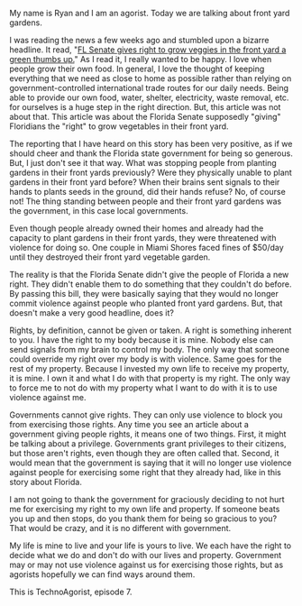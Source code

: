 My name is Ryan and I am an agorist. Today we are talking about front yard gardens.

I was reading the news a few weeks ago and stumbled upon a bizarre headline. It read, "[FL Senate gives right to grow veggies in the front yard a green thumbs up.](https://www.miamiherald.com/news/politics-government/state-politics/article228219329.html)" As I read it, I really wanted to be happy. I love when people grow their own food. In general, I love the thought of keeping everything that we need as close to home as possible rather than relying on government-controlled international trade routes for our daily needs. Being able to provide our own food, water, shelter, electricity, waste removal, etc. for ourselves is a huge step in the right direction. But, this article was not about that. This article was about the Florida Senate supposedly "giving" Floridians the "right" to grow vegetables in their front yard.

The reporting that I have heard on this story has been very positive, as if we should cheer and thank the Florida state government for being so generous. But, I just don't see it that way. What was stopping people from planting gardens in their front yards previously? Were they physically unable to plant gardens in their front yard before? When their brains sent signals to their hands to plants seeds in the ground, did their hands refuse? No, of course not! The thing standing between people and their front yard gardens was the government, in this case local governments.

Even though people already owned their homes and already had the capacity to plant gardens in their front yards, they were threatened with violence for doing so. One couple in Miami Shores faced fines of $50/day until they destroyed their front yard vegetable garden.

The reality is that the Florida Senate didn't give the people of Florida a new right. They didn't enable them to do something that they couldn't do before. By passing this bill, they were basically saying that they would no longer commit violence against people who planted front yard gardens. But, that doesn't make a very good headline, does it?

Rights, by definition, cannot be given or taken. A right is something inherent to you. I have the right to my body because it is mine. Nobody else can send signals from my brain to control my body. The only way that someone could override my right over my body is with violence. Same goes for the rest of my property. Because I invested my own life to receive my property, it is mine. I own it and what I do with that property is my right. The only way to force me to not do with my property what I want to do with it is to use violence against me.

Governments cannot give rights. They can only use violence to block you from exercising those rights. Any time you see an article about a government giving people rights, it means one of two things. First, it might be talking about a privilege. Governments grant privileges to their citizens, but those aren't rights, even though they are often called that. Second, it would mean that the government is saying that it will no longer use violence against people for exercising some right that they already had, like in this story about Florida.

I am not going to thank the government for graciously deciding to not hurt me for exercising my right to my own life and property. If someone beats you up and then stops, do you thank them for being so gracious to you? That would be crazy, and it is no different with government.

My life is mine to live and your life is yours to live. We each have the right to decide what we do and don't do with our lives and property. Government may or may not use violence against us for exercising those rights, but as agorists hopefully we can find ways around them.

This is TechnoAgorist, episode 7.
